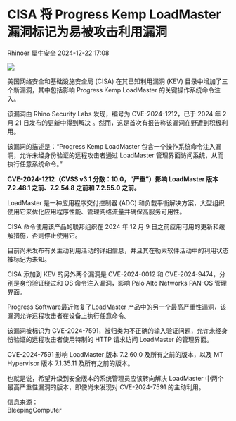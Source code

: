 #  CISA 将 Progress Kemp LoadMaster 漏洞标记为易被攻击利用漏洞   
Rhinoer  犀牛安全   2024-12-22 17:08  
  
![](https://mmbiz.qpic.cn/mmbiz_png/qvpgicaewUBndyYW7UXUuic1oZOU3DLXHrI2A3FmlwAu9wEPZbodQY64TBRyDicxWqiaFgYiaE0CfK6bwWkw8PsPrKg/640?wx_fmt=png&from=appmsg "")  
  
美国网络安全和基础设施安全局 (CISA) 在其已知利用漏洞 (KEV) 目录中增加了三个新漏洞，其中包括影响 Progress Kemp LoadMaster 的关键操作系统命令注入。  
  
该漏洞由 Rhino Security Labs 发现，编号为 CVE-2024-1212，已于 2024 年 2 月 21 日发布的更新中得到解决 。然而，这是首次有报告称该漏洞在野遭到积极利用。  
  
该漏洞的描述是：“Progress Kemp LoadMaster 包含一个操作系统命令注入漏洞，允许未经身份验证的远程攻击者通过 LoadMaster 管理界面访问系统，从而执行任意系统命令。”  
  
**CVE-2024-1212（CVSS v3.1 分数：10.0，“严重”）影响 LoadMaster 版本 7.2.48.1 之前、7.2.54.8 之前和 7.2.55.0 之前。**  
  
LoadMaster 是一种应用程序交付控制器 (ADC) 和负载平衡解决方案，大型组织使用它来优化应用程序性能、管理网络流量并确保高服务可用性。  
  
CISA 命令使用该产品的联邦组织在 2024 年 12 月 9 日之前应用可用的更新和缓解措施，否则停止使用它。  
  
目前尚未发布有关主动利用活动的详细信息，并且其在勒索软件活动中的利用状态被标记为未知。  
  
CISA 添加到 KEV 的另外两个漏洞是 CVE-2024-0012 和 CVE-2024-9474，分别是身份验证绕过和 OS 命令注入漏洞，影响 Palo Alto Networks PAN-OS 管理界面。  
  
Progress Software最近修复了LoadMaster 产品中的另一个最高严重性漏洞，该漏洞允许远程攻击者在设备上执行任意命令。  
  
该漏洞被标识为 CVE-2024-7591，被归类为不正确的输入验证问题，允许未经身份验证的远程攻击者使用特制的 HTTP 请求访问 LoadMaster 的管理界面。  
  
CVE-2024-7591 影响 LoadMaster 版本 7.2.60.0 及所有之前的版本，以及 MT Hypervisor 版本 7.1.35.11 及所有之前的版本。  
  
也就是说，希望升级到安全版本的系统管理员应该转向解决 LoadMaster 中两个最高严重性漏洞的版本，即使尚未发现对 CVE-2024-7591 的主动利用。  
  
  
信息来源：  
BleepingComputer  
  
